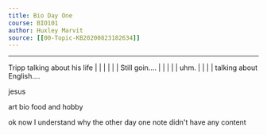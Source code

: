 ```yaml
---
title: Bio Day One 
course: BIO101
author: Huxley Marvit
source: [[00-Topic-KB20200823182634]]
---
```


---


Tripp talking about his life
|
|
|
|
|
|
Still goin....
|
|
|
|
|
uhm. 
|
|
|
|
talking about English....

jesus


art bio food and hobby


ok now I understand why the other day one note didn't have any content










